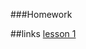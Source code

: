 ###Homework

##links
[lesson 1](https://github.com/k1026-v/FrontEnd/blob/master/01_HTML_intro_24.04.23/homework.html)